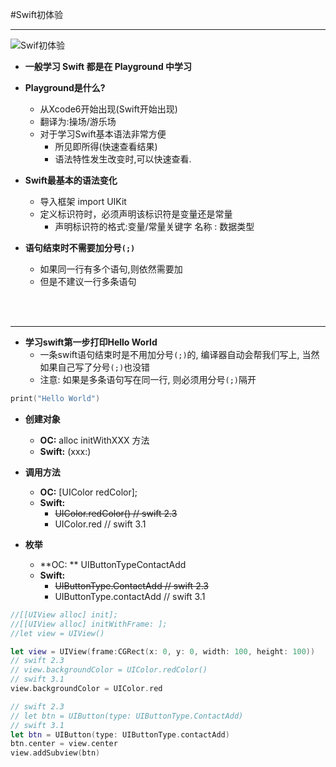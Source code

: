 #Swift初体验

---

![Swif初体验](http://upload-images.jianshu.io/upload_images/2173180-a56cf4fc073bf126.png?imageMogr2/auto-orient/strip%7CimageView2/2/w/1240)

- **一般学习 Swift 都是在 Playground 中学习**

- **Playground是什么?**
	- 从Xcode6开始出现(Swift开始出现)
	- 翻译为:操场/游乐场
	- 对于学习Swift基本语法非常方便
		- 所见即所得(快速查看结果)
		- 语法特性发生改变时,可以快速查看.


- **Swift最基本的语法变化**
	- 导入框架 import UIKit
	- 定义标识符时，必须声明该标识符是变量还是常量
		- 声明标识符的格式:变量/常量关键字 名称 : 数据类型


- **语句结束时不需要加分号`(;)`**
    - 如果同一行有多个语句,则依然需要加
	- 但是不建议一行多条语句



<br />

<br />

---

- **学习swift第一步打印Hello World**
    - 一条swift语句结束时是不用加分号`(;)`的, 编译器自动会帮我们写上, 当然如果自己写了分号`(;)`也没错
    - 注意: 如果是多条语句写在同一行, 则必须用分号`(;)`隔开

```swift
print("Hello World")
```



- **创建对象**
	* **OC:**     alloc initWithXXX 方法
	* **Swift:**  (xxx:)


- **调用方法**
	* **OC:**     [UIColor redColor];
	* **Swift:**   
        *  ~~UIColor.redColor() // swift 2.3~~ 
        * UIColor.red // swift 3.1

- **枚举**
	* **OC: **     UIButtonTypeContactAdd
	* **Swift:**   
        * ~~UIButtonType.ContactAdd // swift 2.3~~
        * UIButtonType.contactAdd // swift 3.1


```swift 
//[[UIView alloc] init];
//[[UIView alloc] initWithFrame: ];
//let view = UIView()

let view = UIView(frame:CGRect(x: 0, y: 0, width: 100, height: 100))
// swift 2.3
// view.backgroundColor = UIColor.redColor()
// swift 3.1
view.backgroundColor = UIColor.red

// swift 2.3
// let btn = UIButton(type: UIButtonType.ContactAdd)
// swift 3.1
let btn = UIButton(type: UIButtonType.contactAdd)
btn.center = view.center
view.addSubview(btn)
```
